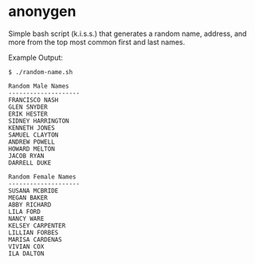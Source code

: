 # anonygen
Simple bash script (k.i.s.s.) that generates a random name, address, and more from the top most common first and last names.


Example Output:

```
$ ./random-name.sh

Random Male Names
--------------------
FRANCISCO NASH
GLEN SNYDER
ERIK HESTER
SIDNEY HARRINGTON
KENNETH JONES
SAMUEL CLAYTON
ANDREW POWELL
HOWARD MELTON
JACOB RYAN
DARRELL DUKE

Random Female Names
--------------------
SUSANA MCBRIDE
MEGAN BAKER
ABBY RICHARD
LILA FORD
NANCY WARE
KELSEY CARPENTER
LILLIAN FORBES
MARISA CARDENAS
VIVIAN COX
ILA DALTON
```
